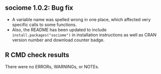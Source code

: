 ## sociome 1.0.2: Bug fix

* A variable name was spelled wrong in one place, which affected very specific calls to some functions.
* Also, the README has been updated to include `install.packages("sociome")` in installation instructions as well as CRAN version number and download counter badge.

## R CMD check results
There were no ERRORs, WARNINGs, or NOTEs. 
